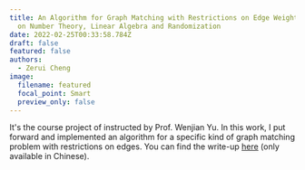 ```yaml
---
title: An Algorithm for Graph Matching with Restrictions on Edge Weights, Based
  on Number Theory, Linear Algebra and Randomization
date: 2022-02-25T00:33:58.784Z
draft: false
featured: false
authors:
  - Zerui Cheng
image:
  filename: featured
  focal_point: Smart
  preview_only: false
---
```

It's the course project of <Numerical Analysis> instructed by Prof. Wenjian Yu. In this work, I put forward and implemented an algorithm for a specific kind of graph matching problem with restrictions on edges. You can find the write-up [here](zerui-cheng.com/uploads/algo-write-up.pdf) (only available in Chinese).